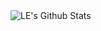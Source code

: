 <!--
### Hi there 👋
-->

<img align="left" alt="LE's Github Stats" src="https://github-readme-stats.vercel.app/api?username=LanikSJ&show_icons=true&include_all_commits=true&hide_border=true" />

<!--
**LanikSJ/LanikSJ** is a ✨ _special_ ✨ repository because its `README.md` (this file) appears on your GitHub profile.

Here are some ideas to get you started:

- 🔭 I’m currently working on ...
- 🌱 I’m currently learning ...
- 👯 I’m looking to collaborate on ...
- 🤔 I’m looking for help with ...
- 💬 Ask me about ...
- 📫 How to reach me: ...
- 😄 Pronouns: ...
- ⚡ Fun fact: ...
-->
